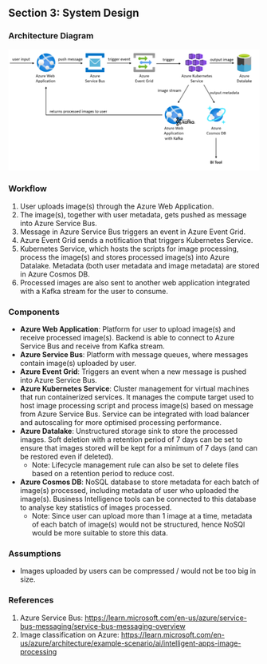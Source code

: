 ## Section 3: System Design

### Architecture Diagram
![](./archi-diagram.png)

### Workflow
1. User uploads image(s) through the Azure Web Application. 
2. The image(s), together with user metadata, gets pushed as message into Azure Service Bus.
3. Message in Azure Service Bus triggers an event in Azure Event Grid.
4. Azure Event Grid sends a notification that triggers Kubernetes Service.
5. Kubernetes Service, which hosts the scripts for image processing, process the image(s) and stores processed image(s) into Azure Datalake. Metadata (both user metadata and image metadata) are stored in Azure Cosmos DB.
6. Processed images are also sent to another web application integrated with a Kafka stream for the user to consume.

### Components
* **Azure Web Application**: Platform for user to upload image(s) and receive processed image(s). Backend is able to connect to Azure Service Bus and receive from Kafka stream.
* **Azure Service Bus**: Platform with message queues, where messages contain image(s) uploaded by user.
* **Azure Event Grid**: Triggers an event when a new message is pushed into Azure Service Bus.
* **Azure Kubernetes Service**: Cluster management for virtual machines that run containerized services. It manages the compute target used to host image processing script and process image(s) based on message from Azure Service Bus. Service can be integrated with load balancer and autoscaling for more optimised processing performance.
* **Azure Datalake**: Unstructured storage sink to store the processed images. Soft deletion with a retention period of 7 days can be set to ensure that images stored will be kept for a minimum of 7 days (and can be restored even if deleted). 
    * Note: Lifecycle management rule can also be set to delete files based on a retention period to reduce cost.
* **Azure Cosmos DB**: NoSQL database to store metadata for each batch of image(s) processed, including metadata of user who uploaded the image(s). Business Intelligence tools can be connected to this database to analyse key statistics of images processed. 
    * Note: Since user can upload more than 1 image at a time, metadata of each batch of image(s) would not be structured, hence NoSQl would be more suitable to store this data.

### Assumptions
* Images uploaded by users can be compressed / would not be too big in size.

### References
1. Azure Service Bus: https://learn.microsoft.com/en-us/azure/service-bus-messaging/service-bus-messaging-overview
2. Image classification on Azure: https://learn.microsoft.com/en-us/azure/architecture/example-scenario/ai/intelligent-apps-image-processing